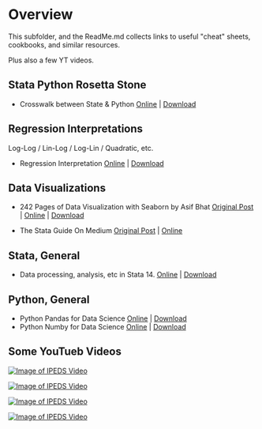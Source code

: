 # Overview

This subfolder, and the ReadMe.md collects links to useful "cheat" sheets, cookbooks, and similar resources.

Plus also a few YT videos.

## Stata Python Rosetta Stone
- Crosswalk between State & Python [Online](https://github.com/adamrossnelson/StataQuickReference/blob/master/chtshts/StataPythonRosettaStoneCheat.pdf) | 
[Download](https://github.com/adamrossnelson/StataQuickReference/raw/master/chtshts/StataPythonRosettaStoneCheat.pdf)

## Regression Interpretations
Log-Log / Lin-Log / Log-Lin / Quadratic, etc.

- Regression Interpretation [Online](https://github.com/adamrossnelson/StataQuickReference/blob/master/chtshts/Regression%20Interp%20Cheat%20Sheet%201.0.pdf) | 
[Download](https://github.com/adamrossnelson/StataQuickReference/raw/master/chtshts/Regression%20Interp%20Cheat%20Sheet%201.0.pdf)

## Data Visualizations
- 242 Pages of Data Visualization with Seaborn by Asif Bhat [Original Post](https://www.linkedin.com/feed/update/urn:li:activity:6767501269658664961?updateEntityUrn=urn%3Ali%3Afs_feedUpdate%3A%28V2%2Curn%3Ali%3Aactivity%3A6767501269658664961%29) | 
[Online](https://github.com/adamrossnelson/StataQuickReference/blob/master/chtshts/242PagesSeaborn.pdf) | 
[Download](https://github.com/adamrossnelson/StataQuickReference/raw/master/chtshts/242PagesSeaborn.pdf)

- The Stata Guide On Medium [Original Post](https://twitter.com/TStatSrl/status/1362798659251879939) | [Online](https://medium.com/the-stata-guide)

## Stata, General
- Data processing, analysis, etc in Stata 14. [Online](https://github.com/adamrossnelson/StataQuickReference/blob/master/chtshts/AllCheatSheets.pdf) | 
[Download](https://github.com/adamrossnelson/StataQuickReference/raw/master/chtshts/AllCheatSheets.pdf)

## Python, General
- Python Pandas for Data Science [Online](https://github.com/adamrossnelson/StataQuickReference/blob/master/chtshts/PandasPythonForDataScience.pdf) | 
[Download](https://github.com/adamrossnelson/StataQuickReference/raw/master/chtshts/PandasPythonForDataScience.pdf)
- Python Numby for Data Science [Online](https://github.com/adamrossnelson/StataQuickReference/blob/master/chtshts/PythonNumpyDataScience.pdf) |
[Download](https://github.com/adamrossnelson/StataQuickReference/raw/master/chtshts/PythonNumpyDataScience.pdf)

## Some YouTueb Videos

[![Image of IPEDS Video](http://img.youtube.com/vi/6bi6xyzUq6Y/0.jpg)](https://www.youtube.com/watch?v=6bi6xyzUq6Y)

[![Image of IPEDS Video](http://img.youtube.com/vi/LQ18ffAeWU0/0.jpg)](https://www.youtube.com/watch?v=LQ18ffAeWU0)

[![Image of IPEDS Video](http://img.youtube.com/vi/wu_D3JjuKiQ/0.jpg)](https://www.youtube.com/watch?v=wu_D3JjuKiQ)

[![Image of IPEDS Video](http://img.youtube.com/vi/-vqxqn9S044/0.jpg)](https://www.youtube.com/watch?v=-vqxqn9S044)
